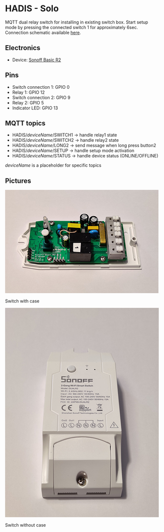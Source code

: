 # HADIS - Solo

MQTT dual relay switch for installing in existing switch box.
Start setup mode by pressing the connected switch 1 for approximately 6sec. Connection schematic available [here](./assets/DuoSchematic.pdf).

## Electronics
* Device: [Sonoff Basic R2](https://sonoff.tech/product/wifi-diy-smart-switches/basicr2)

## Pins
* Switch connection 1: GPIO 0
* Relay 1: GPIO 12
* Switch connection 2: GPIO 9
* Relay 2: GPIO 5
* Indicator LED: GPIO 13

## MQTT topics
* HADIS/*deviceName*/SWITCH1 -> handle relay1 state
* HADIS/*deviceName*/SWITCH2 -> handle relay2 state
* HADIS/*deviceName*/LONG2 -> send message when long press button2
* HADIS/*deviceName*/SETUP -> handle setup mode activation
* HADIS/*deviceName*/STATUS -> handle device status (ONLINE/OFFLINE)

*deviceName* is a placeholder for specific topics

## Pictures

![Duo front](./assets/Thumb/Duo-Front.jpg)

Switch with case

![Duo inside](./assets/Thumb/Duo-Inside.jpg)

Switch without case
